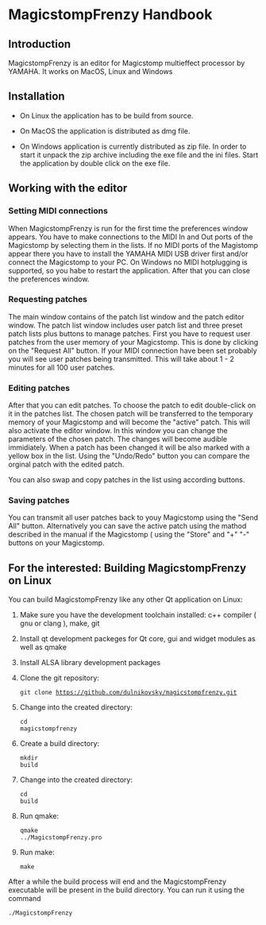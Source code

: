 # MagicstompFrenzy Handbook

## Introduction

MagicstompFrenzy is an editor for Magicstomp multieffect processor by YAMAHA. It works on MacOS, Linux and Windows

## Installation

* On Linux the application has to be build from source.

* On MacOS the application is distributed as dmg file. 

* On Windows application is currently distributed as zip file. In order to start it unpack the zip archive including the exe file and the ini files. Start the application by double click on the exe file.

## Working with the editor

### Setting MIDI connections

When MagicstompFrenzy is run for the first time the preferences window appears. You have to make connections to the MIDI In and Out ports of the Magicstomp by selecting them in the lists. If no MIDI ports of the Magistomp appear there you have to install the YAMAHA MIDI USB driver first and/or connect the Magicstomp to your PC. On Windows no MIDI hotplugging is supported, so you habe to restart the application. After that you can close the preferences window.

### Requesting patches

The main window contains of the patch list window and the patch editor window. The patch list window includes user patch list and three preset patch lists plus buttons to manage patches. First you have to request user patches from the user memory of your Magicstomp. This is done by clicking on the "Request All" button. If your MIDI connection have been set probably you will see user patches being transmitted. This will take about 1 - 2 minutes for all 100 user patches.

### Editing patches

After that you can edit patches. To choose the patch to edit double-click on it in the patches list. The chosen patch will be transferred to the temporary memory of your Magicstomp and will become the "active" patch. This will also activate the editor window. In this window you can change the parameters of the chosen patch. The changes will become audible immidiately. When a patch has been changed it will be also marked with a yellow box in the list. Using the "Undo/Redo" button you can compare the orginal patch with the edited patch.

You can also swap and copy patches in the list using according buttons.

### Saving patches

You can transmit all user patches back to youy Magicstomp using the "Send All" button. Alternatively you can save the active patch using the mathod described in the manual if the Magicstomp ( using the "Store" and "+" "-" buttons on your Magicstomp.

## For the interested: Building MagicstompFrenzy on Linux

You can build MagicstompFrenzy like any other Qt application on Linux:

1. Make sure you have the development toolchain installed: c++ compiler ( gnu or clang ), make, git

2. Install qt development packeges for Qt core, gui and widget modules as well as qmake

3. Install ALSA library development packages

4. Clone the git repository: <pre><code>git clone https://github.com/dulnikovsky/magicstompfrenzy.git</code></pre>

5. Change into the created directory:  <pre><code>cd magicstompfrenzy</code></pre>

6. Create a build directory: <pre><code>mkdir build</code></pre>

7. Change into the created directory:  <pre><code>cd build</code></pre>

8. Run qmake: <pre><code>qmake ../MagicstompFrenzy.pro</code></pre>

9. Run make: <pre><code>make</code></pre>

After a while the build process will end and the MagicstompFrenzy executable will be present in the build directory. You can run it using the command <pre><code>./MagicstompFrenzy</code></pre>
